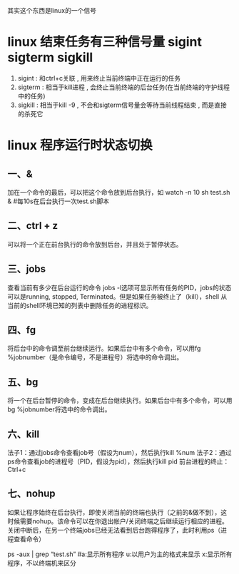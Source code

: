 其实这个东西是linux的一个信号

# linux 结束任务有三种信号量 sigint sigterm sigkill

1. sigint : 和ctrl+c关联 , 用来终止当前终端中正在运行的任务
2. sigterm : 相当于kill进程 , 会终止当前终端的后台任务(在当前终端的守护线程中的任务)
3. sigkill : 相当于kill -9 , 不会和sigterm信号量会等待当前线程结束 , 而是直接的杀死它

# linux 程序运行时状态切换

## 一、&

加在一个命令的最后，可以把这个命令放到后台执行，如
watch -n 10 sh test.sh & #每10s在后台执行一次test.sh脚本

## 二、ctrl + z

可以将一个正在前台执行的命令放到后台，并且处于暂停状态。

## 三、jobs

查看当前有多少在后台运行的命令
jobs -l选项可显示所有任务的PID，jobs的状态可以是running, stopped, Terminated。但是如果任务被终止了（kill），shell 从当前的shell环境已知的列表中删除任务的进程标识。

## 四、fg

将后台中的命令调至前台继续运行。如果后台中有多个命令，可以用fg %jobnumber（是命令编号，不是进程号）将选中的命令调出。


## 五、bg

将一个在后台暂停的命令，变成在后台继续执行。如果后台中有多个命令，可以用bg %jobnumber将选中的命令调出。


## 六、kill

法子1：通过jobs命令查看job号（假设为num），然后执行kill %num
法子2：通过ps命令查看job的进程号（PID，假设为pid），然后执行kill pid
前台进程的终止：Ctrl+c


## 七、nohup

如果让程序始终在后台执行，即使关闭当前的终端也执行（之前的&做不到），这时候需要nohup。该命令可以在你退出帐户/关闭终端之后继续运行相应的进程。关闭中断后，在另一个终端jobs已经无法看到后台跑得程序了，此时利用ps（进程查看命令）

ps -aux | grep “test.sh” #a:显示所有程序 u:以用户为主的格式来显示 x:显示所有程序，不以终端机来区分

